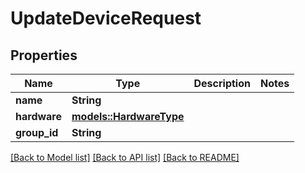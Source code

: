 # UpdateDeviceRequest

## Properties

Name | Type | Description | Notes
------------ | ------------- | ------------- | -------------
**name** | **String** |  | 
**hardware** | [**models::HardwareType**](HardwareType.md) |  | 
**group_id** | **String** |  | 

[[Back to Model list]](../README.md#documentation-for-models) [[Back to API list]](../README.md#documentation-for-api-endpoints) [[Back to README]](../README.md)


